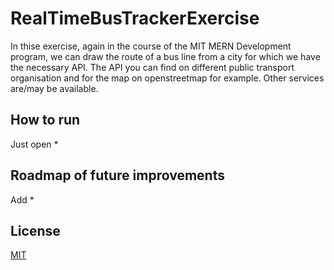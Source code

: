 # RealTimeBusTrackerExercise

In thise exercise, again in the course of the MIT MERN Development program, we can draw the route of a bus line from a city for which we have the necessary API. The API you can find on different public transport organisation and for the map on openstreetmap for example. Other services are/may be available. 

## How to run

Just open *

## Roadmap of future improvements

Add * 

## License

[MIT](https://choosealicense.com/licenses/mit/)

